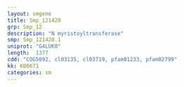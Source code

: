 ```yaml
---
layout: smgene
title: Smp_121420
grp: Smp_12
description: "N myristoyltransferase"
smp: Smp_121420.1
uniprot: "G4LUK0"
length:  1377
cdd: "COG5092, cl03135, cl03719, pfam01233, pfam02799"
kk: K00671
categories: sm
---
```

